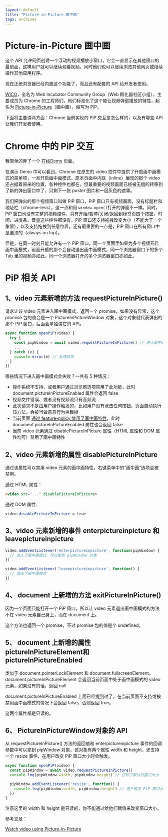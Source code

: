 ```yaml
---
layout: default
title: "Picture-in-Picture 画中画"
tags: archives
---
```


# Picture-in-Picture 画中画

这个 API 允许网页创建一个浮动的视频播放小窗口，它会一直显示在其他窗口的最前面，这样用户就可以继续观看视频，同时他们也可以继续浏览其他网页或继续操作其他应用程序。

现在正统浏览器已经内置这个功能了，而且还有配套的 API 给开发者使用。

[WICG](<https://wicg.github.io/admin/charter.html>)，全名为 Web Incubator Community Group（Web 孵化器社区小组），主要成员为 Chrome 的工程师们，他们标准化了这个能让视频弹窗播放的特性，起名为 [Picture-in-Picture](<https://w3c.github.io/picture-in-picture/>)（画中画），缩写为 PiP。

下面将主要讲两方面：Chrome 当前实现的 PiP 交互是怎么样的，以及有哪些 API 让我们开发者使用。

# Chrome 中的 PiP 交互



我简单的弄了一个 [在线Demo](https://www.lien.run/Project/pip) 页面。

在演示 Demo 中可以看到，Chrome 在原生的 video 控件中提供了开启画中画模式的菜单项，一旦开启画中画模式，原本页面中内联（inline）展现的那个 video 还占据着原来的位置，各种控件也都在，但最重要的视频画面已经被无缝的转移到了新的弹出窗口中了，只剩下一张 poster 图片和一层灰色的遮罩。

我们把弹出的那个视频窗口叫做 PiP 窗口，PiP 窗口只有视频画面，没有标题栏和地址栏（chrome-less），这一点和用 `window.open()`打开的弹窗不一样。同时，PiP 窗口也没有完整的视频控件，只有开始/暂停/关闭/返回到标签页四个按钮，时间、进度条、音量这些控件都没有。PiP 窗口还支持拖拽改变大小（不能大于一个象限），以及支持拖拽到任意位置。还有最重要的一点是，PiP 窗口在所有窗口中是置顶的（always on top）。

但是，在同一时刻只能允许有一个 PiP 窗口。同一个页面里如果为多个视频开启画中画模式，前面开启的那个会自动退出画中画模式，同一个浏览器窗口下的多个 Tab 里的视频亦如此，同一个浏览器打开的多个浏览器窗口亦如此。

# PiP 相关 API

## 1、video 元素新增的方法 requestPictureInPicture()

请求让该 video 元素进入画中画模式，返回一个 promise，如果没有异常，这个 promise 包的值会是一个 PictureInPictureWindow 对象，这个对象就代表弹出的那个 PiP 窗口，后面会单独讲它的 API。

```javascript
async function openPiP(video) {
  try {
    const pipWindow = await video.requestPictureInPicture() // 进入画中画模式
    ...
  } catch (e) {
    console.error(e) // 处理异常
  }
})
```

哪些情况下进入画中画模式会失败？一共有 5 种情况：

- 操作系统不支持、或者用户通过浏览器选项禁用了此功能，此时 document.pictureInPictureEnabled 属性会返回 false
- 视频文件错误、或者没有视频流只有音频流
- 此次请求不是由用户操作触发的，比如用户没有点击任何按钮，页面自动执行该方法，会被当做恶意行为拦截掉
- 当前页面 [通过 feature-policy 禁用了画中画特性](<https://github.com/w3c/webappsec-feature-policy/blob/master/features.md#picture-in-picture>)，此时 document.pictureInPictureEnabled 属性也会返回 false
- 当前 video 元素通过 disablePictureInPicture 属性（HTML 属性和 DOM 属性均可）禁用了画中画特性

## 2、video 元素新增的属性 disablePictureInPicture

通过该属性可以禁用 video 元素的画中画特性，右键菜单中的“画中画”选项会被禁用。

通过 HTML 属性：

```html
<video src="..." disablePictureInPicture>
```

通过 DOM 属性:

```css
video.disablePictureInPicture = true
```

## 3、video 元素新增的事件 enterpictureinpicture 和 leavepictureinpicture

```javascript
video.addEventListener('enterpictureinpicture', function(pipWindow) {
  // 进入了画中画模式，可以拿到 pipWindow 对象
})

video.addEventListener('leavepictureinpicture', function() {
  // 退出了画中画模式
})
```

## 4、 document 上新增的方法 exitPictureInPicture()

因为一个页面只能打开一个 PiP 窗口，所以让 video 元素退出画中画模式的方法不在 video 元素自己身上，而在 document 上。

这个方法也返回一个 promise，不过 promise 包的值是个 undefined。

## 5、 document 上新增的属性 pictureInPictureElement和 pictureInPictureEnabled

类似于 document.pointerLockElement 和 document.fullscreenElement， document.pictureInPictureElement 会返回当前页面中处于画中画模式的 video 元素，如果没有的话，返回 null

document.pictureInPictureEnabled 上面已经提到过了，在当前页面不支持或被禁用画中画模式的情况下会返回 false，否则返回 true。

这两个属性都是只读的。

## 6、 PictureInPictureWindow对象的 API

从 requestPictureInPicture() 方法的返回值和 enterpictureinpicture 事件的回调参数中可以拿到 pipWindow 对象，该对象有两个属性 width 和 height，还支持一个 resize 事件，在用户改变 PiP 窗口大小时会触发。

```javascript
async function openPiP(video) {
  const pipWindow = await video.requestPictureInPicture()
  console.log(pipWindow.width, pipWindow.height) // 打印了默认的窗口大小

  pipWindow.addEventListener('resize', function() {
    console.log(pipWindow.width, pipWindow.height) // 用户改变 PiP 窗口大小时触发
  })
}
```

注意这里的 width 和 height 是只读的，你不能通过给他们赋值来改变窗口大小。

参考文章：

[Watch video using Picture-in-Picture](https://developers.google.com/web/updates/2018/10/watch-video-using-picture-in-picture)











